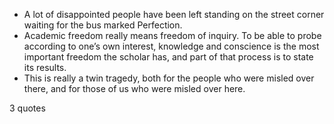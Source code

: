  - A lot of disappointed people have been left standing on the street corner waiting for the bus marked Perfection.
 - Academic freedom really means freedom of inquiry. To be able to probe according to one’s own interest, knowledge and conscience is the most important freedom the scholar has, and part of that process is to state its results.
 - This is really a twin tragedy, both for the people who were misled over there, and for those of us who were misled over here.

3 quotes